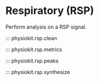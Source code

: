 # Respiratory (RSP)

Perform analysis on a RSP signal.

::: physiokit.rsp.clean

::: physiokit.rsp.metrics

::: physiokit.rsp.peaks

::: physiokit.rsp.synthesize
